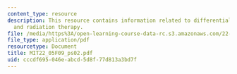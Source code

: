 ```yaml
---
content_type: resource
description: This resource contains information related to differential equations
  and radiation therapy.
file: /media/https%3A/open-learning-course-data-rc.s3.amazonaws.com/22-05-neutron-science-and-reactor-physics-fall-2009/cccdf695046eabcd5d8f77d813a3bd7f_MIT22_05F09_ps02.pdf
file_type: application/pdf
resourcetype: Document
title: MIT22_05F09_ps02.pdf
uid: cccdf695-046e-abcd-5d8f-77d813a3bd7f
---
```

